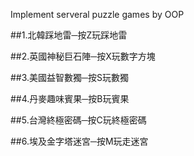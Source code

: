 Implement serveral puzzle games by OOP

##1.北韓踩地雷─按Z玩踩地雷

##2.英國神秘巨石陣─按X玩數字方塊

##3.美國益智數獨─按S玩數獨

##4.丹麥趣味賓果─按B玩賓果

##5.台灣終極密碼─按C玩終極密碼

##6.埃及金字塔迷宮─按M玩走迷宮

